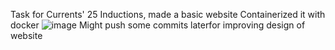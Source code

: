Task for Currents' 25 Inductions, made a basic website
Containerized it with docker
![image](https://github.com/user-attachments/assets/8c1e19c2-19a1-464a-b547-bc8a214c121d)
Might push some commits laterfor improving design of website
